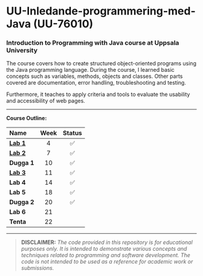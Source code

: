# UU-Inledande-programmering-med-Java (UU-76010)

### Introduction to Programming with Java course at Uppsala University

The course covers how to create structured object-oriented programs using the Java programming language. During the course, I learned basic concepts such as variables, methods, objects and classes. Other parts covered are documentation, error handling, troubleshooting and testing.

Furthermore, it teaches to apply criteria and tools to evaluate the usability and accessibility of web pages.

---

**Course Outline:**

| Name        |  Week |  Status |
| :---------- | :----: | :----: |
| **[Lab 1](https://github.com/bjarnerossen/UU-Programmering-med-Java/blob/main/Lab1/src/KnotToKph.java)**   |   4 | ✅ |
| **[Lab 2](https://github.com/bjarnerossen/UU-Programmering-med-Java/blob/main/Lab2/src/CharCounter.java)**   |   7 |  ✅ |
| **Dugga 1**   |  10 | ✅ |
| **[Lab 3](https://github.com/bjarnerossen/UU-Programmering-med-Java/blob/main/Lab3/src/AverageCalculator.java)**  | 11 | ✅ |
| **Lab 4** | 14 | ✅ |
| **Lab 5** | 18 | ✅ |
| **Dugga 2** | 20 | ✅ |
| **Lab 6** | 21 |
| **Tenta** | 22 |

---
> **DISCLAIMER:** *The code provided in this repository is for educational purposes only. It is intended to demonstrate various concepts and techniques related to programming and software development. The code is not intended to be used as a reference for academic work or submissions.*
